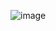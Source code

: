 ![image](https://github.com/smartinternz02/SI-GuidedProject-648004-1706019795/assets/157501789/5fd7035e-62a0-43a0-908e-1a026b081bc8)

